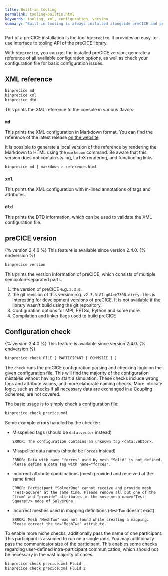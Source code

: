 ```yaml
---
title: Built-in tooling
permalink: tooling-builtin.html
keywords: tooling, xml, configuration, version
summary: "Built-in tooling is always installed alongside preCICE and provides some basic functionality."
---
```


Part of a preCICE installation is the tool `binprecice`.
It provides an easy-to-use interface to tooling API of the preCICE library.

With `binprecice`, you can get the installed preCICE version, generate a reference of all available configuration options, as well as check your configuration file for basic configuration issues.

## XML reference

```bash
binprecice md
binprecice xml
binprecice dtd
```

This prints the XML reference to the console in various flavors.

### `md`

This prints the XML configuration in Markdown format.
You can find the reference of the latest release [on the website](configuration-xml-reference.html).

It is possible to generate a local version of the reference by rendering the Markdown to HTML using the `markdown` command.
Be aware that this version does not contain styling, LaTeX rendering, and functioning links.

```bash
binprecice md | markdown > reference.html
```

### `xml`

This prints the XML configuration with in-lined annotations of tags and attributes.

### `dtd`

This prints the DTD information, which can be used to validate the XML configuration file.

## preCICE version

{% version 2.4.0 %}
This feature is available since version 2.4.0.
{% endversion %}

```bash
binprecice version
```

This prints the version information of preCICE, which consists of multiple semicolon-separated parts.

1. the version of preCICE e.g. `2.3.0`.
2. the git revision of this version e.g. `v2.3.0-87-g04ee7308-dirty`.
   This is interesting for development versions of preCICE.
   It is not available if the library wasn't build using the git repository.
3. Configuration options for MPI, PETSc, Python and some more.
4. Compilation and linker flags used to build preCICE

## Configuration check

{% version 2.4.0 %}
This feature is available since version 2.4.0.
{% endversion %}

```bash
binprecice check FILE [ PARTICIPANT [ COMMSIZE ] ]
```

The `check` runs the preCICE configuration parsing and checking logic on the given configuration file.
This will find the majority of the configuration mistakes without having to start a simulation.
These checks include wrong tags and attribute values, and more elaborate naming checks.
More intricate logic, such as checks if all necessary data are exchanged in a Coupling Schemes, are not covered.

The basic usage is to simply check a configuration file:

```bash
binprecice check precice.xml
```

Some example errors handled by the checker:

* Misspelled tags (should be `data:vector` instead)

  ```log
  ERROR: The configuration contains an unknown tag <data:vektor>.
  ```

* Misspelled data names (should be `Forces` instead)

  ```log
  ERROR: Data with name "forces" used by mesh "Solid" is not defined. Please define a data tag with name="forces".
  ```

* Incorrect attribute combinations (mesh provided and received at the same time)

  ```log
  ERROR: Participant "SolverOne" cannot receive and provide mesh "Test-Square" at the same time. Please remove all but one of the "from" and "provide" attributes in the <use-mesh name="Test-Square"/> node of SolverOne.
  ```

* Incorrect meshes used in mapping definitions (`MeshTwo` doesn't exist)

  ```log
  ERROR: Mesh "MeshTwo" was not found while creating a mapping. Please correct the to="MeshTwo" attribute.
  ```

To enable more niche checks, additionally pass the name of one participant.
This participant is assumed to run on a single rank.
You may additionally pass the communicator size of the participant.
This enables some checks regarding user-defined intra-participant communication, which should not be necessary in the vast majority of cases.

```bash
binprecice check precice.xml Fluid
binprecice check precice.xml Fluid 2
```
